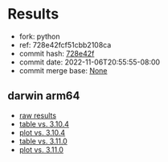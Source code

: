 # Results

- fork: python
- ref: 728e42fcf51cbb2108ca
- commit hash: [728e42f](https://github.com/python/cpython/commit/728e42f)
- commit date: 2022-11-06T20:55:55-08:00
- commit merge base: [None](https://github.com/python/cpython/commit/None)

## darwin arm64

- [raw results](bm-20221106-darwin-arm64-python-728e42fcf51cbb2108ca-3.12.0a1%2B-728e42f.json)
- [table vs. 3.10.4](bm-20221106-darwin-arm64-python-728e42fcf51cbb2108ca-3.12.0a1%2B-728e42f-vs-3.10.4.md)
- [plot vs. 3.10.4](bm-20221106-darwin-arm64-python-728e42fcf51cbb2108ca-3.12.0a1%2B-728e42f-vs-3.10.4.png)
- [table vs. 3.11.0](bm-20221106-darwin-arm64-python-728e42fcf51cbb2108ca-3.12.0a1%2B-728e42f-vs-3.11.0.md)
- [plot vs. 3.11.0](bm-20221106-darwin-arm64-python-728e42fcf51cbb2108ca-3.12.0a1%2B-728e42f-vs-3.11.0.png)

